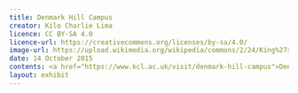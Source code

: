 ```yaml
---
title: Denmark Hill Campus
creator: Kilo Charlie Lima
licence: CC BY-SA 4.0
licence-url: https://creativecommons.org/licenses/by-sa/4.0/
image-url: https://upload.wikimedia.org/wikipedia/commons/2/24/King%27s_College_Hospital1.jpg
date: 14 October 2015
contents: <a href="https://www.kcl.ac.uk/visit/denmark-hill-campus">Denmark Hill Campus</a> is located in the London Borough of Southwark, in Camberwell. King's College Hospital, Maudsley Hospital and the Dental Institute are located on the campus. This campus is King's College London's only campus that is not on either side of the Thames and is relatively far south of the city centre. The relative distance from the city centre, on the other hand, provides students living here with more cost-effective accommodation options, allowing them to enjoy the surrounding bars, restaurants, gyms, and other recreational facilities at a lower cost than in the city centre. 
layout: exhibit
---
```

